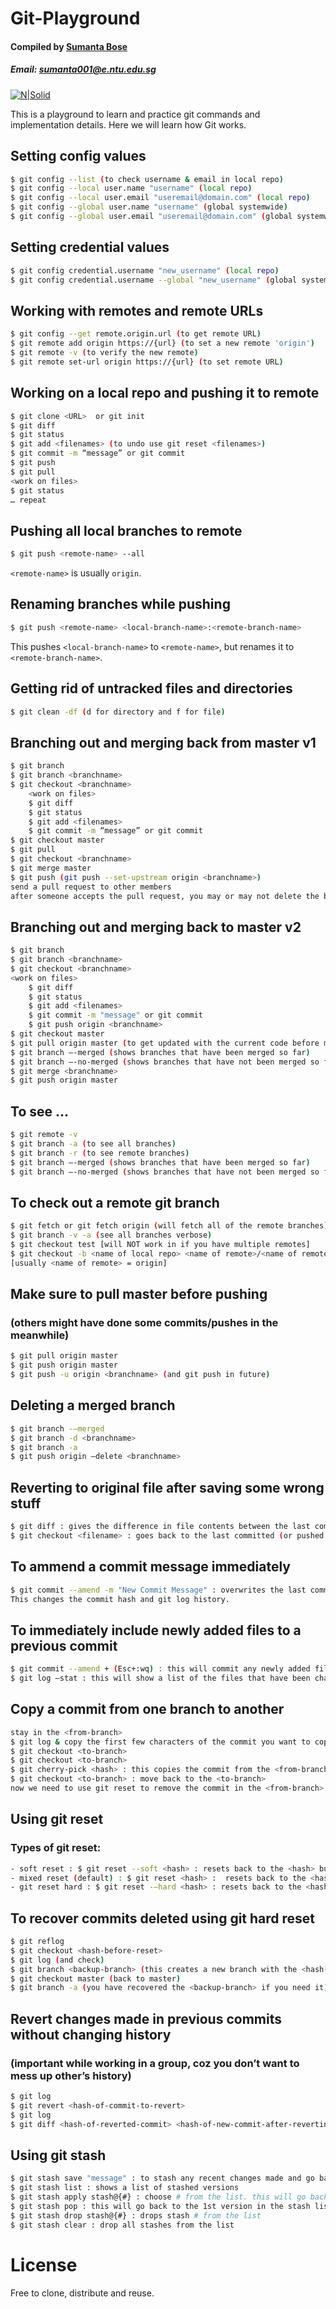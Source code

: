 # Git-Playground
#### Compiled by [Sumanta Bose](https://sumantabose.github.io)
##### Email: [sumanta001@e.ntu.edu.sg](mailto:sumanta001@e.ntu.edu.sg)

[![N|Solid](https://cdn.kualo.com/blogassets/wp-content/uploads/2015/11/git.jpg)](https://github.com/sumantabose/git-playground/blob/master/README.md)

This is a playground to learn and practice git commands and implementation details. Here we will learn how Git works.

## Setting config values
```sh
$ git config --list (to check username & email in local repo)
$ git config --local user.name "username" (local repo)
$ git config --local user.email "useremail@domain.com" (local repo)
$ git config --global user.name "username" (global systemwide)
$ git config --global user.email "useremail@domain.com" (global systemwide)
```

## Setting credential values
```sh
$ git config credential.username "new_username" (local repo)
$ git config credential.username --global "new_username" (global systemwide)
```

## Working with remotes and remote URLs
```sh
$ git config --get remote.origin.url (to get remote URL)
$ git remote add origin https://{url} (to set a new remote 'origin')
$ git remote -v (to verify the new remote)
$ git remote set-url origin https://{url} (to set remote URL)
```

## Working on a local repo and pushing it to remote
```sh
$ git clone <URL>  or git init
$ git diff
$ git status
$ git add <filenames> (to undo use git reset <filenames>)
$ git commit -m “message” or git commit
$ git push
$ git pull
<work on files>
$ git status
… repeat
```

## Pushing all local branches to remote
```sh
$ git push <remote-name> --all
```
`<remote-name>` is usually `origin`.

## Renaming branches while pushing
```sh
$ git push <remote-name> <local-branch-name>:<remote-branch-name>
```
This pushes `<local-branch-name>` to `<remote-name>`, but renames it to `<remote-branch-name>`.

## Getting rid of untracked files and directories
```sh
$ git clean -df (d for directory and f for file)
```
## Branching out and merging back from master v1
```sh
$ git branch
$ git branch <branchname>
$ git checkout <branchname>
	<work on files>
	$ git diff
	$ git status
	$ git add <filenames>
	$ git commit -m “message” or git commit
$ git checkout master
$ git pull
$ git checkout <branchname>
$ git merge master
$ git push (git push --set-upstream origin <branchname>)
send a pull request to other members
after someone accepts the pull request, you may or may not delete the branch
```

## Branching out and merging back to master v2
```sh
$ git branch
$ git branch <branchname>
$ git checkout <branchname>
<work on files>
    $ git diff
    $ git status
    $ git add <filenames>
    $ git commit -m "message" or git commit
    $ git push origin <branchname>
$ git checkout master
$ git pull origin master (to get updated with the current code before merging/pushing)
$ git branch —-merged (shows branches that have been merged so far)
$ git branch —-no-merged (shows branches that have not been merged so far)
$ git merge <branchname>
$ git push origin master
```

## To see ...
```sh
$ git remote -v
$ git branch -a (to see all branches)
$ git branch -r (to see remote branches)
$ git branch —-merged (shows branches that have been merged so far)
$ git branch —-no-merged (shows branches that have not been merged so far)
```

## To check out a remote git branch
```sh
$ git fetch or git fetch origin (will fetch all of the remote branches)
$ git branch -v -a (see all branches verbose)
$ git checkout test [will NOT work in if you have multiple remotes]
$ git checkout -b <name of local repo> <name of remote>/<name of remote repo> 
[usually <name of remote> = origin]
```

## Make sure to pull master before pushing 
### (others might have done some commits/pushes in the meanwhile)
```sh
$ git pull origin master
$ git push origin master
$ git push -u origin <branchname> (and git push in future)
```

## Deleting a merged branch
```sh
$ git branch -—merged
$ git branch -d <branchname>
$ git branch -a
$ git push origin —delete <branchname>
```

## Reverting to original file after saving some wrong stuff
```sh
$ git diff : gives the difference in file contents between the last committed (or pushed idk) and the current version of the files
$ git checkout <filename> : goes back to the last committed (or pushed idk) version of the file
```

## To ammend a commit message immediately
```sh
$ git commit --amend -m "New Commit Message" : overwrites the last commit message to "New Commit Message". 
This changes the commit hash and git log history.
```

## To immediately include newly added files to a previous commit
```sh
$ git commit --amend + (Esc+:wq) : this will commit any newly added files as part of the last commit
$ git log —stat : this will show a list of the files that have been changed in the commit
```

## Copy a commit from one branch to another
```sh
stay in the <from-branch>
$ git log & copy the first few characters of the commit you want to copy
$ git checkout <to-branch>
$ git checkout <to-branch>
$ git cherry-pick <hash> : this copies the commit from the <from-branch> to the <to-branch>, does not delete the commit in the <from-branch>
$ git checkout <to-branch> : move back to the <to-branch>
now we need to use git reset to remove the commit in the <from-branch>
```

## Using git reset
### Types of git reset:
```sh
- soft reset : $ git reset --soft <hash> : resets back to the <hash> but keeps changes in the staging area. See git status
- mixed reset (default) : $ git reset <hash> :  resets back to the <hash> but does not keep changes in the staging area, rather keeps them in working area. See git status
- git reset hard : $ git reset -—hard <hash> : resets back to the <hash> and keeps no changes in the staging or working area. See git status
```

## To recover commits deleted using git hard reset 
```sh
$ git reflog
$ git checkout <hash-before-reset>
$ git log (and check)
$ git branch <backup-branch> (this creates a new branch with the <hash-before-reset> state)
$ git checkout master (back to master)
$ git branch -a (you have recovered the <backup-branch> if you need it)
```

## Revert changes made in previous commits without changing history
### (important while working in a group, coz you don’t want to mess up other’s history)
```sh
$ git log
$ git revert <hash-of-commit-to-revert>
$ git log
$ git diff <hash-of-reverted-commit> <hash-of-new-commit-after-reverting>
```

## Using git stash
```sh
$ git stash save "message" : to stash any recent changes made and go back to last committed(?) version
$ git stash list : shows a list of stashed versions
$ git stash apply stash@{#} : choose # from the list. this will go back to the stashed version and keep the stashed version
$ git stash pop : this will go back to the 1st version in the stash list and drop the stash (will not keep it)
$ git stash drop stash@{#} : drops stash # from the list
$ git stash clear : drop all stashes from the list
```

# License
Free to clone, distribute and reuse.
